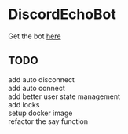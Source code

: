 # DiscordEchoBot
Get the bot [here](https://discord.com/oauth2/authorize?client_id=1383542849362202746)
## TODO
add auto disconnect\
add auto connect\
add better user state management\
add locks\
setup docker image\
refactor the say function
